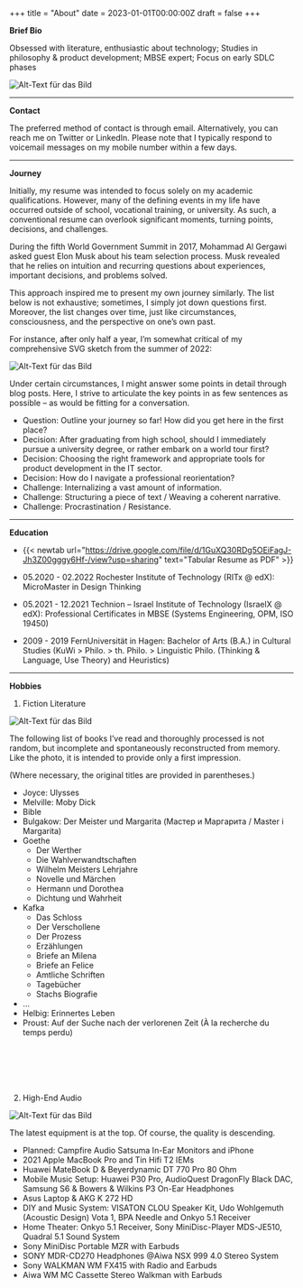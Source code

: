 +++
title = "About"
date = 2023-01-01T00:00:00Z
draft = false
+++


**Brief Bio**  

Obsessed with literature, enthusiastic about technology; Studies in philosophy & product development; MBSE expert; Focus on early SDLC phases  

![Alt-Text für das Bild](/img/about-dalle-1.jpeg)

---

**Contact**  

The preferred method of contact is through email. Alternatively, you can reach me on Twitter or LinkedIn. Please note that I typically respond to voicemail messages on my mobile number within a few days.

---

**Journey**  

Initially, my resume was intended to focus solely on my academic qualifications. However, many of the defining events in my life have occurred outside of school, vocational training, or university. As such, a conventional resume can overlook significant moments, turning points, decisions, and challenges.

During the fifth World Government Summit in 2017, Mohammad Al Gergawi asked guest Elon Musk about his team selection process. Musk revealed that he relies on intuition and recurring questions about experiences, important decisions, and problems solved.

This approach inspired me to present my own journey similarly. The list below is not exhaustive; sometimes, I simply jot down questions first. Moreover, the list changes over time, just like circumstances, consciousness, and the perspective on one’s own past.

For instance, after only half a year, I’m somewhat critical of my comprehensive SVG sketch from the summer of 2022:


![Alt-Text für das Bild](/img/journey.jpeg)


Under certain circumstances, I might answer some points in detail through blog posts. Here, I strive to articulate the key points in as few sentences as possible – as would be fitting for a conversation.

- Question: Outline your journey so far! How did you get here in the first place?  
- Decision: After graduating from high school, should I immediately pursue a university degree, or rather embark on a world tour first?  
- Decision: Choosing the right framework and appropriate tools for product development in the IT sector.  
- Decision: How do I navigate a professional reorientation?  
- Challenge: Internalizing a vast amount of information.  
- Challenge: Structuring a piece of text / Weaving a coherent narrative.  
- Challenge: Procrastination / Resistance.  

---

**Education**  

- {{< newtab url="https://drive.google.com/file/d/1GuXQ30RDg5OEiFagJ-Jh3Z00gggy6Hf-/view?usp=sharing" text="Tabular Resume as PDF" >}}

- 05.2020 - 02.2022 Rochester Institute of Technology (RITx @ edX): MicroMaster in Design Thinking  
- 05.2021 - 12.2021 Technion – Israel Institute of Technology (IsraelX @ edX): Professional Certificates in MBSE (Systems Engineering, OPM, ISO 19450)  
- 2009 - 2019 FernUniversität in Hagen: Bachelor of Arts (B.A.) in Cultural Studies (KuWi > Philo. > th. Philo. > Linguistic Philo. (Thinking & Language, Use Theory) and Heuristics)

---

**Hobbies**  

1. Fiction Literature  

![Alt-Text für das Bild](/img/about-books-1.jpg)

The following list of books I’ve read and thoroughly processed is not random, but incomplete and spontaneously reconstructed from memory. Like the photo, it is intended to provide only a first impression.

(Where necessary, the original titles are provided in parentheses.)

- Joyce: Ulysses
- Melville: Moby Dick
- Bible
- Bulgakow: Der Meister und Margarita (Мастер и Маргарита / Master i Margarita)
- Goethe
    - Der Werther
    - Die Wahlverwandtschaften
    - Wilhelm Meisters Lehrjahre
    - Novelle und Märchen
    - Hermann und Dorothea
    - Dichtung und Wahrheit
- Kafka
    - Das Schloss 
    - Der Verschollene 
    - Der Prozess 
    - Erzählungen 
    - Briefe an Milena
    - Briefe an Felice
    - Amtliche Schriften
    - Tagebücher
    - Stachs Biografie
- …
- Helbig: Erinnertes Leben
- Proust: Auf der Suche nach der verlorenen Zeit (À la recherche du temps perdu)  
<br><br>  
<br><br>


2. High-End Audio  

![Alt-Text für das Bild](/img/about-earphones-1.jpg)

The latest equipment is at the top. Of course, the quality is descending.

- Planned: Campfire Audio Satsuma In-Ear Monitors and iPhone
- 2021 Apple MacBook Pro and Tin Hifi T2 IEMs
- Huawei MateBook D & Beyerdynamic DT 770 Pro 80 Ohm
- Mobile Music Setup: Huawei P30 Pro, AudioQuest DragonFly Black DAC, Samsung S6 & Bowers & Wilkins P3 On-Ear Headphones
- Asus Laptop & AKG K 272 HD
- DIY and Music System: VISATON CLOU Speaker Kit, Udo Wohlgemuth (Acoustic Design) Vota 1, BPA Needle and Onkyo 5.1 Receiver
- Home Theater: Onkyo 5.1 Receiver, Sony MiniDisc-Player MDS-JE510, Quadral 5.1 Sound System
- Sony MiniDisc Portable MZR with Earbuds
- SONY MDR-CD270 Headphones @Aiwa NSX 999 4.0 Stereo System
- Sony WALKMAN WM FX415 with Radio and Earbuds
- Aiwa WM MC Cassette Stereo Walkman with Earbuds